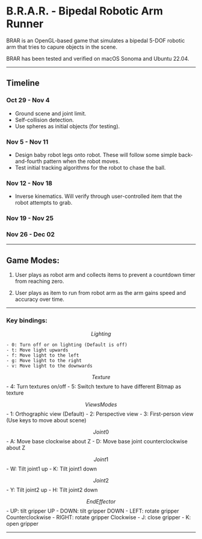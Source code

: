 # B.R.A.R. - Bipedal Robotic Arm Runner

BRAR is an OpenGL-based game that simulates a bipedal 5-DOF robotic arm that tries to capure objects in the scene. 

BRAR has been tested and verified on macOS Sonoma and Ubuntu 22.04.

--- 

## Timeline 
### Oct 29 - Nov 4
- Ground scene and joint limit.
- Self-collision detection.
- Use spheres as initial objects (for testing).

### Nov 5 - Nov 11
- Design baby robot legs onto robot. These will follow some simple back-and-fourth pattern when the robot moves.
- Test initial tracking algorithms for the robot to chase the ball.

### Nov 12 - Nov 18
- Inverse kinematics. Will verify through user-controlled item that the robot attempts to grab.

### Nov 19 - Nov 25

### Nov 26 - Dec 02

--- 
## Game Modes:

1) User plays as robot arm and collects items to prevent a countdown timer from reaching zero.

2) User plays as item to run from robot arm as the arm gains speed and accuracy over time.

--- 

### Key bindings:

$$Lighting $$

    - 0: Turn off or on lighting (Default is off)
    - t: Move light upwards
    - f: Move light to the left
    - g: Move light to the right
    - v: Move light to the downwards

$$ Texture $$
    - 4: Turn textures on/off
    - 5: Switch texture to have different Bitmap as texture

$$ Views Modes $$
    - 1: Orthographic view (Default)
    - 2: Perspective view
    - 3: First-person view (Use keys to move about scene)

$$ Joint 0 $$
    - A: Move base clockwise about Z
    - D: Move base joint counterclockwise about Z

$$ Joint 1 $$
    - W: Tilt joint1 up
    - K: Tilt joint1 down

$$ Joint 2 $$
    - Y: Tilt joint2 up
    - H: Tilt joint2 down

$$ End Effector $$
    - UP: tilt gripper UP
    - DOWN: tilt gripper DOWN
    - LEFT: rotate gripper Counterclockwise
    - RIGHT: rotate gripper Clockwise
    - J: close gripper
    - K: open gripper

--- 